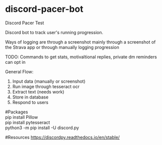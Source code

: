 # discord-pacer-bot
Discord Pacer Test
  
Discord bot to track user's running progression.  

Ways of logging are through a screenshot mainly through a screenshot of the Strava app or through manually logging progression  

TODO: Commands to get stats, motivaltional replies, private dm reminders can opt in  
  
General Flow:  
1. Input data (manually or screenshot)  
2. Run image through tesseract ocr
3. Extract text (needs work)
4. Store in database
5. Respond to users  
  
#Packages   
pip install Pillow  
pip install pytesseract  
python3 -m pip install -U discord.py    

#Resources
https://discordpy.readthedocs.io/en/stable/

 
